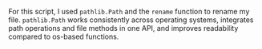 For this script, I used `pathlib.Path` and the `rename` function to rename my file. `pathlib.Path` works consistently across operating systems, integrates path operations and file methods in one API, and improves readability compared to os-based functions.

